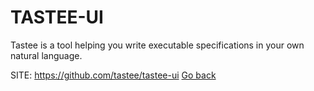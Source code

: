 # TASTEE-UI

 Tastee is a tool helping you write executable
 specifications in your own natural language.

 SITE: https://github.com/tastee/tastee-ui
 [Go back](https://portable-linux-apps.github.io/apps.html)
